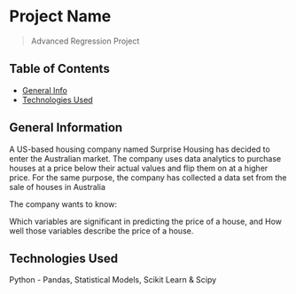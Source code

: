 # Project Name
> Advanced Regression Project


## Table of Contents
* [General Info](#general-information)
* [Technologies Used](#technologies-used)

<!-- You can include any other section that is pertinent to your problem -->

## General Information
A US-based housing company named Surprise Housing has decided to enter the Australian market. The company uses data analytics to purchase houses at a price below their actual values and flip them on at a higher price. For the same purpose, the company has collected a data set from the sale of houses in Australia

The company wants to know:

Which variables are significant in predicting the price of a house, and
How well those variables describe the price of a house.


<!-- You don't have to answer all the questions - just the ones relevant to your project. -->


## Technologies Used
Python - Pandas, Statistical Models, Scikit Learn & Scipy

<!-- As the libraries versions keep on changing, it is recommended to mention the version of library used in this project -->

